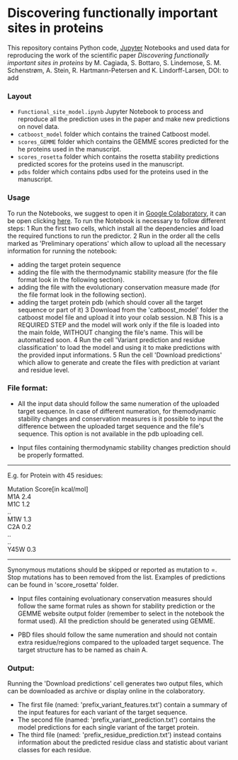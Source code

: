 # Discovering functionally important sites in proteins

This repository contains Python code, [Jupyter](http://jupyter.org) Notebooks and used data for reproducing the work of the scientific paper _Discovering functionally important sites in proteins_ by M. Cagiada, S. Bottaro, S. Lindemose, S. M. Schenstrøm, A. Stein, R. Hartmann-Petersen and K. Lindorff-Larsen, DOI: to add
### Layout

- `Functional_site_model.ipynb` Jupyter Notebook to process and reproduce all the prediction uses in the paper and make new predictions on novel data.
- `catboost_model` folder which contains the trained Catboost model.
- `scores_GEMME` folder which contains the GEMME scores predicted for the he proteins used in the manuscript.
- `scores_rosetta` folder which contains the rosetta stability predictions predicted scores for the proteins used in the manuscript.
- `pdbs` folder which contains pdbs used for the proteins used in the manuscript.

### Usage

To run the Notebooks, we suggest to open it in [Google Colaboratory](https://colab.research.google.com/), it can be open clicking [here](https://colab.research.google.com/github/KULL-Centre/papers/blob/main/2022/functional-sites-cagiada-et-al/Functional_site_model.ipynb).
To run the Notebook is necessary to follow different steps:
1 Run the first two cells, which install all the dependencies and load the required functions to run the predictor.
2 Run in the order all the cells marked as 'Preliminary operations' which allow to upload all the necessary information for running the notebook:
  - adding the target protein sequence
  - adding the file with the thermodynamic stability measure (for the file format look in the following section).
  - adding the file with the evolutionary conservation measure made (for the file format look in the following section).
  - adding the target protein pdb (which should cover all the target sequence or part of it)
3 Download from the 'catboost_model' folder the catboost model file and upload it into your colab session. N.B This is a REQUIRED STEP and the model will work only if the file is loaded into the main folde, WITHOUT changing the file's name. This will be automatized soon. 
4 Run the cell 'Variant prediction and residue classification' to load the model and using it to make predictions with the provided input informations.
5 Run the cell 'Download predictions'  which allow to generate and create the files with prediction at variant and residue level.


### File format:
- All the input data should follow the same numeration of the uploaded target sequence. In case of different numeration, for themodynamic stability changes and conservation measures is it possible to input the difference between the uploaded target sequence and the file's sequence. This option is not available in the pdb uploading cell.

- Input files containing thermodynamic stability changes prediction should be properly formatted.

********************************* 
E.g. for Protein with 45 residues:

Mutation  Score[in kcal/mol]  
M1A       2.4  
M1C       1.2  
..  
M1W       1.3  
C2A       0.2   
..  
..  
Y45W       0.3  
  
********************************* 
Synonymous mutations should be skipped or reported as mutation to =. Stop mutations has to been removed from the list.
Examples of predictions can be found in 'score_rosetta' folder.

- Input files containing evoluationary conservation measures should follow the same format rules as shown for stability prediction or the GEMME website output folder (remember to select in the notebook the format used). All the prediction should be generated using GEMME.

- PBD files should follow the same numeration and should not contain extra residue/regions compared to the uploaded target sequence. The target structure has to be named as chain A.

### Output:
Running  the 'Download predictions' cell generates two output files, which can be downloaded as archive or display online in the colaboratory.
- The first file (named: 'prefix_variant_features.txt') contain a summary of the input features for each variant of the target sequence.
- The second file (named: 'prefix_variant_prediction.txt') contains the model predictions for each single variant of the target protein.
- The third file (named: 'prefix_residue_prediction.txt') instead contains information about the predicted residue class and statistic about variant classes for each residue.

